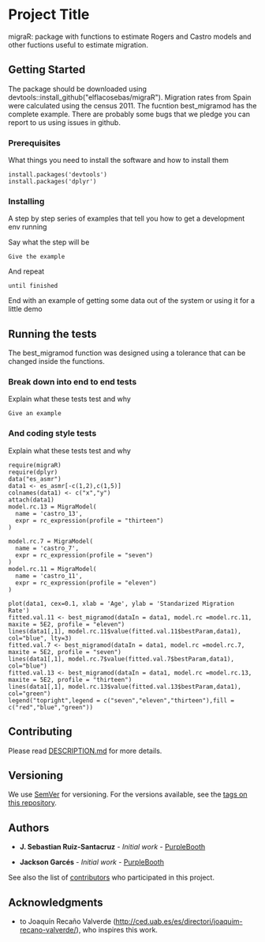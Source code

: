 

# Project Title

migraR: package with functions to estimate Rogers and Castro models and other fuctions useful to estimate migration. 

## Getting Started

The package should be downloaded using devtools::install_github("elflacosebas/migraR"). Migration rates from Spain were calculated using the census 2011. The fucntion best_migramod has the complete example. 
There are probably some bugs that we pledge you can report to us using issues in github. 

### Prerequisites

What things you need to install the software and how to install them

```
install.packages('devtools')
install.packages('dplyr')
```

### Installing

A step by step series of examples that tell you how to get a development env running

Say what the step will be

```
Give the example
```

And repeat

```
until finished
```

End with an example of getting some data out of the system or using it for a little demo

## Running the tests

The best_migramod function was designed using a tolerance that can be changed inside the functions. 

### Break down into end to end tests

Explain what these tests test and why

```
Give an example
```

### And coding style tests

Explain what these tests test and why

```
require(migraR)
require(dplyr)
data("es_asmr")
data1 <- es_asmr[-c(1,2),c(1,5)]
colnames(data1) <- c("x","y")
attach(data1)
model.rc.13 = MigraModel(
  name = 'castro_13',
  expr = rc_expression(profile = "thirteen")
)

model.rc.7 = MigraModel(
  name = 'castro_7',
  expr = rc_expression(profile = "seven")
)
model.rc.11 = MigraModel(
  name = 'castro_11',
  expr = rc_expression(profile = "eleven")
)

plot(data1, cex=0.1, xlab = 'Age', ylab = 'Standarized Migration Rate')
fitted.val.11 <- best_migramod(dataIn = data1, model.rc =model.rc.11, maxite = 5E2, profile = "eleven")
lines(data1[,1], model.rc.11$value(fitted.val.11$bestParam,data1), col="blue", lty=3)
fitted.val.7 <- best_migramod(dataIn = data1, model.rc =model.rc.7, maxite = 5E2, profile = "seven")
lines(data1[,1], model.rc.7$value(fitted.val.7$bestParam,data1), col="blue")
fitted.val.13 <- best_migramod(dataIn = data1, model.rc =model.rc.13, maxite = 5E2, profile = "thirteen")
lines(data1[,1], model.rc.13$value(fitted.val.13$bestParam,data1), col="green")
legend("topright",legend = c("seven","eleven","thirteen"),fill = c("red","blue","green"))

```

## Contributing

Please read [DESCRIPTION.md](https://github.com/elflacosebas/migrar) for more details.

## Versioning

We use [SemVer](http://semver.org/) for versioning. For the versions available, see the [tags on this repository](https://github.com/your/project/tags). 

## Authors

* **J. Sebastian Ruiz-Santacruz** - *Initial work* - [PurpleBooth](https://github.com/elflacosebas)

* **Jackson Garcés** - *Initial work* - [PurpleBooth](https://github.com/jackowacko)

See also the list of [contributors](https://github.com/your/project/contributors) who participated in this project.


## Acknowledgments

* to Joaquín Recaño Valverde (http://ced.uab.es/es/directori/joaquim-recano-valverde/), who inspires this work. 

